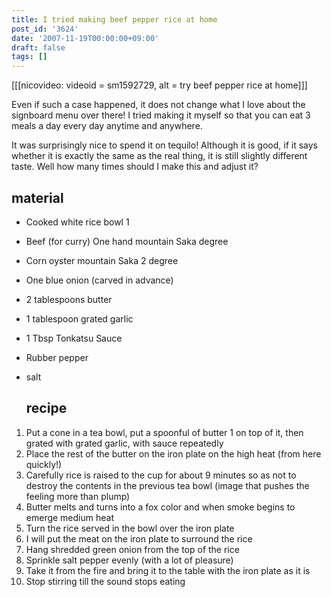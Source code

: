 ```yaml
---
title: I tried making beef pepper rice at home
post_id: '3624'
date: '2007-11-19T00:00:00+09:00'
draft: false
tags: []
---
```


\[\[\[nicovideo: videoid = sm1592729, alt = try beef pepper rice at home\]\]\]

Even if such a case happened, it does not change what I love about the signboard menu over there! I tried making it myself so that you can eat 3 meals a day every day anytime and anywhere.

It was surprisingly nice to spend it on tequilo! Although it is good, if it says whether it is exactly the same as the real thing, it is still slightly different taste. Well how many times should I make this and adjust it?

## material

*   Cooked white rice bowl 1
*   Beef (for curry) One hand mountain Saka degree
*   Corn oyster mountain Saka 2 degree
*   One blue onion (carved in advance)
*   2 tablespoons butter
*   1 tablespoon grated garlic
*   1 Tbsp Tonkatsu Sauce
*   Rubber pepper
*   salt
    
    ## recipe
    

1.  Put a cone in a tea bowl, put a spoonful of butter 1 on top of it, then grated with grated garlic, with sauce repeatedly
2.  Place the rest of the butter on the iron plate on the high heat (from here quickly!)
3.  Carefully rice is raised to the cup for about 9 minutes so as not to destroy the contents in the previous tea bowl (image that pushes the feeling more than plump)
4.  Butter melts and turns into a fox color and when smoke begins to emerge medium heat
5.  Turn the rice served in the bowl over the iron plate
6.  I will put the meat on the iron plate to surround the rice
7.  Hang shredded green onion from the top of the rice
8.  Sprinkle salt pepper evenly (with a lot of pleasure)
9.  Take it from the fire and bring it to the table with the iron plate as it is
10.  Stop stirring till the sound stops eating
